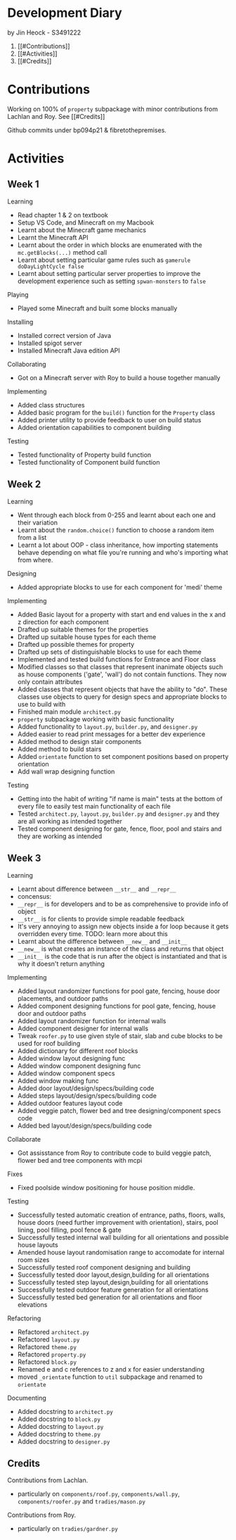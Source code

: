 # Development Diary

by Jin Heock - S3491222

1. [[#Contributions]]
2. [[#Activities]]
3. [[#Credits]]

# Contributions
Working on 100% of `property` subpackage with minor contributions from Lachlan and Roy. See [[#Credits]]

Github commits under bp094p21 & fibretothepremises.

# Activities

## Week 1

Learning
 - Read chapter 1 & 2 on textbook
 - Setup VS Code, and Minecraft on my Macbook
 - Learnt about the Minecraft game mechanics
 - Learnt the Minecraft API
 - Learnt about the order in which blocks are enumerated with the `mc.getBlocks(...)` method call
 - Learnt about setting particular game rules such as `gamerule doDayLightCycle false`
 - Learnt about setting particular server properties to improve the development experience such as setting
	  `spwan-monsters` to `false`

Playing
 - Played some Minecraft and built some blocks manually

Installing
 - Installed correct version of Java
 - Installed spigot server
 - Installed Minecraft Java edition API

Collaborating
 - Got on a Minecraft server with Roy to build a house together manually

Implementing
 - Added class structures
 - Added basic program for the `build()` function for the `Property` class
 - Added printer utility to provide feedback to user on build status
 - Added orientation capabilities to component building

Testing
 - Tested functionality of Property build function
 - Tested functionality of Component build function

## Week 2

Learning
 - Went through each block from 0-255 and learnt about each one and their variation
 - Learnt about the `random.choice()` function to choose a random item from a list
 - Learnt a lot about OOP - class inheritance, how importing statements behave depending on what file you're running and who's importing what from where.

Designing
 - Added appropriate blocks to use for each component for 'medi' theme

Implementing
 - Added Basic layout for a property with start and end values in the x and z direction for each component
 - Drafted up suitable themes for the properties
 - Drafted up suitable house types for each theme
 - Drafted up possible themes for property
 - Drafted up sets of distinguishable blocks to use for each theme
 - Implemented and tested build functions for Entrance and Floor class
 - Modified classes so that classes that represent inanimate objects such as house components ('gate', 'wall') do not contain functions. They now only contain attributes
 - Added classes that represent objects that have the ability to "do". These classes use objects to query for design specs and appropriate blocks to use to build with
 - Finished main module `architect.py`
 - `property` subpackage working with basic functionality
 - Added functionality to `layout.py`, `builder.py`, and `designer.py`
 - Added easier to read print messages for a better dev experience
 - Added method to design stair components
 - Added method to build stairs
 - Added `orientate` function to set component positions based on property orientation
 - Add wall wrap designing function

Testing
 - Getting into the habit of writing "if name is main" tests at the bottom of every file to easily test main functionality of each file
 - Tested `architect.py`, `layout.py`, `builder.py` and `designer.py` and they are all working as intended together
 - Tested component designing for gate, fence, floor, pool and stairs and they are working as intended

## Week 3

Learning
 - Learnt about difference between `__str__` and `__repr__`
  - concensus:
   - `__repr__` is for developers and to be as comprehensive to provide info of object
   - `__str__` is for clients to provide simple readable feedback
 - It's very annoying to assign new objects inside a for loop because it gets overridden every time. TODO: learn more about this
 - Learnt about the difference between `__new__` and `__init__`
  - `__new__` is what creates an instance of the class and returns that object
  - `__init__` is the code that is run after the object is instantiated and that is why it doesn't return anything

Implementing
 - Added layout randomizer functions for pool gate, fencing, house door placements, and outdoor paths
 - Added component designing functions for pool gate, fencing, house door and outdoor paths
 - Added layout randomizer function for internal walls
 - Added component designer for internal walls
 - Tweak `roofer.py` to use given style of stair, slab and cube blocks to be used for roof building
 - Added dictionary for different roof blocks
 - Added window layout designing func
 - Added window component designing func
 - Added window component specs
 - Added window making func
 - Added door layout/design/specs/building code
 - Added steps layout/design/specs/building code
 - Added outdoor features layout code
 - Added veggie patch, flower bed and tree designing/component specs code
 - Added bed layout/design/specs/building code
 
Collaborate
 - Got assisstance from Roy to contribute code to build veggie patch, flower bed and tree components with mcpi

Fixes
 - Fixed poolside window positioning for house position middle.
 
Testing
 - Successfully tested automatic creation of entrance, paths, floors, walls, house doors (need further improvement with orientation), stairs, pool lining, pool filling, pool fence & gate
 - Successfully tested internal wall building for all orientations and possible house layouts
 - Amended house layout randomisation range to accomodate for internal room sizes
 - Successfully tested roof component designing and building
 - Successfully tested door layout,design,building for all orientations
 - Successfully tested step layout,design,building for all orientations
 - Successfully tested outdoor feature generation for all orientations
 - Successfully tested bed generation for all orientations and floor elevations
 
 Refactoring
  - Refactored `architect.py`
  - Refactored `layout.py`
  - Refactored `theme.py`
  - Refactored `property.py`
  - Refactored `block.py`
  - Renamed e and c references to z and x for easier understanding
  - moved `_orientate` function to `util` subpackage and renamed to `orientate`

Documenting
 - Added docstring to `architect.py`
 - Added docstring to `block.py`
 - Added docstring to `layout.py`
 - Added docstring to `theme.py`
 - Added docstring to `designer.py`

## Credits
Contributions from Lachlan.
 - particularly on `components/roof.py`, `components/wall.py`, `components/roofer.py` and `tradies/mason.py`

Contributions from Roy.
 - particularly on `tradies/gardner.py`